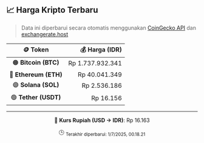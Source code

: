 

<!-- HARGA_KRIPTO -->
## 📈 Harga Kripto Terbaru

> Data ini diperbarui secara otomatis menggunakan [CoinGecko API](https://www.coingecko.com/) dan [exchangerate.host](https://exchangerate.host/)

<div align="center">

| 🪙 Token | 💰 Harga (IDR) |
|:------:|---------------:|
| 🟠 **Bitcoin (BTC)**   | Rp 1.737.932.341 |
| 🔵 **Ethereum (ETH)**  | Rp 40.041.349 |
| 🟣 **Solana (SOL)**    | Rp 2.536.186 |
| 🟢 **Tether (USDT)**   | Rp 16.156 |

---

💱 **Kurs Rupiah (USD → IDR)**: Rp 16.163

🕒 <sub>Terakhir diperbarui: 1/7/2025, 00.18.21</sub>

</div>
<!-- /HARGA_KRIPTO -->